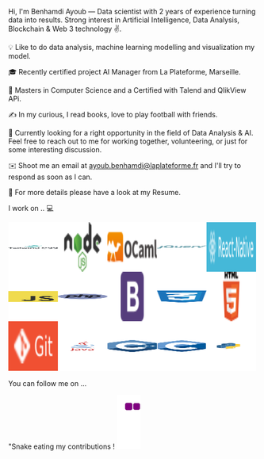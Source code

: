 Hi, I'm Benhamdi Ayoub — Data scientist with 2 years of experience turning data into results. Strong interest in Artificial Intelligence, Data Analysis, Blockchain & Web 3 technology ✌. 

💡 Like to do data analysis, machine learning modelling and visualization my model.

🎓 Recently certified project AI Manager from La Plateforme, Marseille.

🌱 Masters in Computer Science and a Certified with Talend and QlikView APi.

✍️ In my curious, I read books, love to play football with friends.

💬 Currently looking for a right opportunity in the field of Data Analysis & AI. Feel free to reach out to me for working together, volunteering, or just for some interesting discussion.

✉️ Shoot me an email at ayoub.benhamdi@laplateforme.fr and I'll try to respond as soon as I can.

📄 For more details please have a look at my Resume.


I work on .. 💻

<img align="left" width="100" height="100" src="https://github.com/abenhamdi/abenhamdi/blob/main/tailwind-css.svg" >
<img align="left" width="100" height="100" src="https://github.com/abenhamdi/abenhamdi/blob/main/nodejs.svg">
<img align="left" width="100" height="100" src="https://github.com/abenhamdi/abenhamdi/blob/main/ocaml.svg">
<img align="left" width="100" height="100" src="https://github.com/abenhamdi/abenhamdi/blob/main/jquery.svg" >
<img align="left" width="100" height="100" src="https://github.com/abenhamdi/abenhamdi/blob/main/react_native.svg" >
<img align="left" width="100" height="100" src="https://github.com/abenhamdi/abenhamdi/blob/main/javascript.svg">
<img align="left" width="100" height="100" src="https://github.com/abenhamdi/abenhamdi/blob/main/php.svg" >
<img align="left" width="100" height="100" src="https://github.com/abenhamdi/abenhamdi/blob/main/bootstrap.svg">
<img align="left" width="100" height="100" src="https://github.com/abenhamdi/abenhamdi/blob/main/css-3.svg" >
<img align="left" width="100" height="100" src="https://github.com/abenhamdi/abenhamdi/blob/main/html5.svg" >
<img align="left" width="100" height="100" src="https://github.com/abenhamdi/abenhamdi/blob/main/git.svg" >
<img align="left" width="100" height="100"src="https://github.com/abenhamdi/abenhamdi/blob/main/java.svg" >
<img align="left" width="100" height="100" src="https://github.com/abenhamdi/abenhamdi/blob/main/c++.svg" >
<img align="left" width="100" height="100" src="https://github.com/abenhamdi/abenhamdi/blob/main/c.svg" >
<img src="https://github.com/abenhamdi/abenhamdi/blob/main/python.svg" width="100" height="100" >




You can follow me on ...


"Snake eating my contributions !
![snake gif](https://github.com/abenhamdi/abenhamdi/blob/output/github-contribution-grid-snake.gif)






